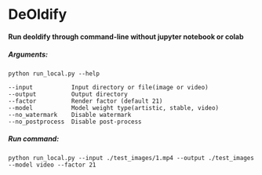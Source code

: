 
# DeOldify

#### Run deoldify through command-line without jupyter notebook or colab

##### Arguments:
````
python run_local.py --help

--input           Input directory or file(image or video)
--output          Output directory
--factor          Render factor (default 21)
--model           Model weight type(artistic, stable, video)
--no_watermark    Disable watermark
--no_postprocess  Disable post-process
````
##### Run command:
```(bash)
python run_local.py --input ./test_images/1.mp4 --output ./test_images --model video --factor 21
```
